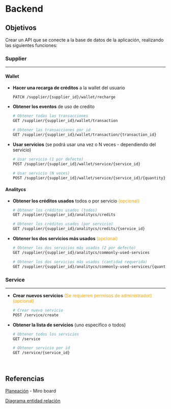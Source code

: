 # Backend
## Objetivos
Crear un API que se conecte a la base de datos de la aplicación, realizando las siguientes funciones:

### Supplier
---
#### Wallet
- **Hacer una recarga de créditos** a la wallet del usuario
    ~~~sh
    PATCH /supplier/{supplier_id}/wallet/recharge
    ~~~

- **Obtener los eventos** de uso de credito
    ~~~sh
    # Obtener todas las transacciones
    GET /supplier/{supplier_id}/wallet/transaction

    # Obtener las transacciones por id
    GET /supplier/{supplier_id}/wallet/transaction/{transaction_id}
    ~~~
- **Usar servicios** (se podrá usar una vez o N veces - dependiendo del servicio)
    ~~~sh
    # Usar servicio (1 por defecto)
    POST /supplier/{supplier_id}/wallet/service/{service_id}

    # Usar servicio (N veces)
    POST /supplier/{supplier_id}/wallet/service/{service_id}/{quantity}
    ~~~

#### Analitycs
- **Obtener los créditos usados** todos o por servicio <span style="color:orange">(opcional)</span>
    ~~~sh
    # Obtener los créditos usados (todos)
    GET /supplier/{supplier_id}/analitycs/credits

    # Obtener los créditos usados (por servicio)
    GET /supplier/{supplier_id}/analitycs/credits/{service_id}
    ~~~

- **Obtener los dos servicios más usados** <span style="color:orange">(opcional)</span>
    ~~~sh
    # Obtener los dos servicios más usados (2 por defecto)
    GET /supplier/{supplier_id}/analitycs/commonly-used-services

    # Obtener los dos servicios más usados (cantidad requerida)
    GET /supplier/{supplier_id}/analitycs/commonly-used-services/{quantity}
    ~~~

### Service
---
- **Crear nuevos servicios** <span style="color:orange">(Se requieren permisos de administrador) (opcional)</span>
    ~~~sh
    # Crear nuevo servicio
    POST /service/create
    ~~~
- **Obtener la lista de servicios** (uno especifico o todos)
    ~~~sh
    # Obtener todos los servicios
    GET /service

    # Obtener servicio por id
    GET /service/{service_id}
    ~~~
<br>

## Referencias
[Planeación](https://miro.com/app/board/uXjVO_NmmaE=/?share_link_id=466171238038) - Miro board

[Diagrama entidad relación](SS-20220731171812.png)